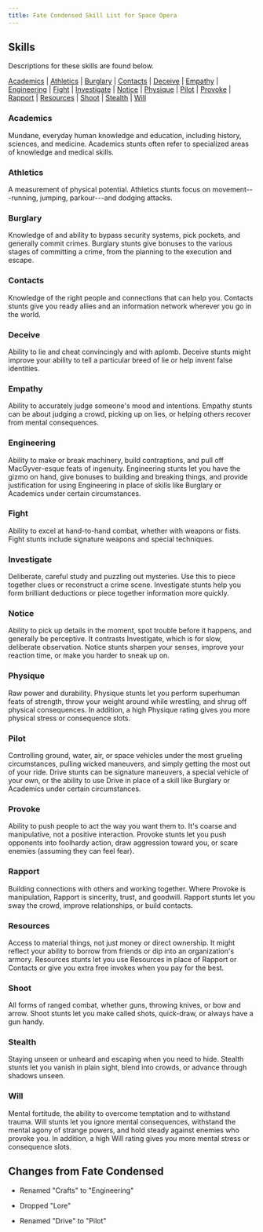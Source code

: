 ```yaml
---
title: Fate Condensed Skill List for Space Opera
---
```


## Skills

Descriptions for these skills are found below.

[Academics](#academics) | 
[Athletics](#athletics) | 
[Burglary](#burglary) |
[Contacts](#contacts) | 
[Deceive](#deceive) |
[Empathy](#empathy) | 
[Engineering](#engineering) |
[Fight](#fight) |
[Investigate](#investigate) |
[Notice](#notice) |
[Physique](#physique) |
[Pilot](#pilot) |
[Provoke](#provoke) |
[Rapport](#rapport) |
[Resources](#resources) |
[Shoot](#shoot) |
[Stealth](#stealth) |
[Will](#will)

### Academics

 Mundane, everyday human knowledge and education,
including history, sciences, and medicine. Academics stunts often
refer to specialized areas of knowledge and medical skills.

### Athletics

 A measurement of physical potential. Athletics stunts
focus on movement---running, jumping, parkour---and dodging attacks.

### Burglary

 Knowledge of and ability to bypass security systems,
pick pockets, and generally commit crimes. Burglary stunts give
bonuses to the various stages of committing a crime, from the planning
to the execution and escape.

### Contacts

 Knowledge of the right people and connections that can
help you. Contacts stunts give you ready allies and an information
network wherever you go in the world.

### Deceive

 Ability to lie and cheat convincingly and with aplomb.
Deceive stunts might improve your ability to tell a particular breed
of lie or help invent false identities.

### Empathy

 Ability to accurately judge someone's mood and
intentions. Empathy stunts can be about judging a crowd, picking up on
lies, or helping others recover from mental consequences.

### Engineering

 Ability to make or break machinery, build
contraptions, and pull off MacGyver-esque feats of ingenuity.
Engineering stunts let you have the gizmo on hand, give bonuses to
building and breaking things, and provide justification for using
Engineering in place of skills like Burglary or Academics under
certain circumstances.

### Fight

 Ability to excel at hand-to-hand combat, whether with
weapons or fists. Fight stunts include signature weapons and special
techniques.

### Investigate

 Deliberate, careful study and puzzling out mysteries.
Use this to piece together clues or reconstruct a crime scene.
Investigate stunts help you form brilliant deductions or piece
together information more quickly.

### Notice

 Ability to pick up details in the moment, spot trouble
before it happens, and generally be perceptive. It contrasts
Investigate, which is for slow, deliberate observation. Notice stunts
sharpen your senses, improve your reaction time, or make you harder to
sneak up on.

### Physique

 Raw power and durability. Physique stunts let you
perform superhuman feats of strength, throw your weight around while
wrestling, and shrug off physical consequences. In addition, a high
Physique rating gives you more physical stress or consequence slots.

### Pilot

 Controlling ground, water, air, or space vehicles under the
most grueling circumstances, pulling wicked maneuvers, and simply
getting the most out of your ride. Drive stunts can be signature
maneuvers, a special vehicle of your own, or the ability to use Drive
in place of a skill like Burglary or Academics under certain
circumstances.

### Provoke

 Ability to push people to act the way you want them to.
It's coarse and manipulative, not a positive interaction. Provoke
stunts let you push opponents into foolhardy action, draw aggression
toward you, or scare enemies (assuming they can feel fear).

### Rapport

 Building connections with others and working together.
Where Provoke is manipulation, Rapport is sincerity, trust, and
goodwill. Rapport stunts let you sway the crowd, improve
relationships, or build contacts.

### Resources

 Access to material things, not just money or direct
ownership. It might reflect your ability to borrow from friends or dip
into an organization's armory. Resources stunts let you use Resources
in place of Rapport or Contacts or give you extra free invokes when
you pay for the best.

### Shoot

 All forms of ranged combat, whether guns, throwing knives,
or bow and arrow. Shoot stunts let you make called shots, quick-draw,
or always have a gun handy.

### Stealth

 Staying unseen or unheard and escaping when you need to
hide. Stealth stunts let you vanish in plain sight, blend into crowds,
or advance through shadows unseen.

### Will

 Mental fortitude, the ability to overcome temptation and to
withstand trauma. Will stunts let you ignore mental consequences,
withstand the mental agony of strange powers, and hold steady against
enemies who provoke you. In addition, a high Will rating gives you
more mental stress or consequence slots.

## Changes from Fate Condensed

-   Renamed "Crafts" to "Engineering"

-   Dropped "Lore"

-   Renamed "Drive" to "Pilot"
